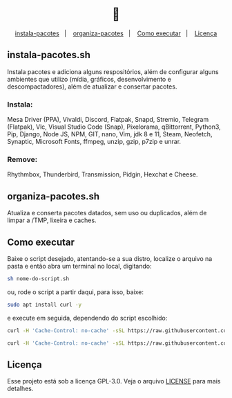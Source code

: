 <h1 align="center">
   🤖
</h1>

<p align="center">
  <a href="#instala-pacotes.sh">instala-pacotes</a>&nbsp;&nbsp;&nbsp;|&nbsp;&nbsp;&nbsp;
  <a href="#organiza-pacotes.sh">organiza-pacotes</a>&nbsp;&nbsp;&nbsp;|&nbsp;&nbsp;&nbsp;
  <a href="#como executar">Como executar</a>&nbsp;&nbsp;&nbsp;|&nbsp;&nbsp;&nbsp;
  <a href="#licença">Licença</a>

## instala-pacotes.sh
Instala pacotes e adiciona alguns respositórios, além de configurar alguns ambientes que utilizo (mídia, gráficos, desenvolvimento e descompactadores), além de atualizar e consertar pacotes.

### Instala:
Mesa Driver (PPA), Vivaldi, Discord, Flatpak, Snapd, Stremio, Telegram (Flatpak), Vlc, Visual Studio Code (Snap), Pixelorama, qBittorrent, Python3, Pip, Django, Node JS, NPM, GIT, nano, Vim, jdk 8 e 11, Steam, Neofetch, Synaptic, Microsoft Fonts, ffmpeg, unzip, gzip, p7zip e unrar.

### Remove:
Rhythmbox, Thunderbird, Transmission, Pidgin, Hexchat e Cheese.

## organiza-pacotes.sh
Atualiza e conserta pacotes datados, sem uso ou duplicados, além de limpar a /TMP, lixeira e caches.

## Como executar
Baixe o script desejado, atentando-se a sua distro, localize o arquivo na pasta e então abra um terminal no local, digitando:

```bash
sh nome-do-script.sh
```

ou, rode o script a partir daqui, para isso, baixe:

```bash
sudo apt install curl -y
```
e execute em seguida, dependendo do script escolhido:

```bash
curl -H 'Cache-Control: no-cache' -sSL https://raw.githubusercontent.com/d4vzz/linux-script/master/instala-pacotes.sh | bash
```
```bash
curl -H 'Cache-Control: no-cache' -sSL https://raw.githubusercontent.com/d4vzz/linux-script/master/organiza-pacotes.sh | bash
```

## Licença

Esse projeto está sob a licença GPL-3.0. Veja o arquivo [LICENSE](LICENSE.md) para mais detalhes.
